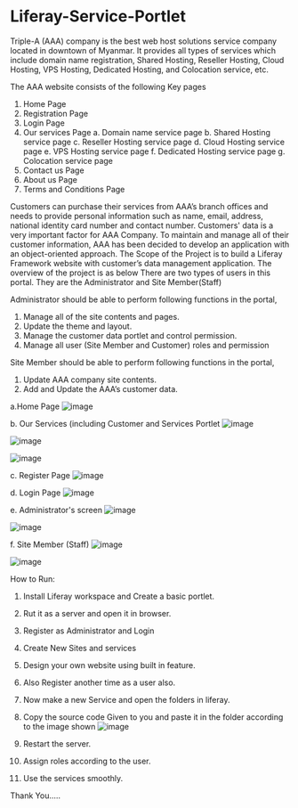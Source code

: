 # Liferay-Service-Portlet
Triple-A (AAA) company is the best web host solutions service company located in downtown of Myanmar. It provides all types of services which include domain name registration, Shared Hosting, Reseller Hosting, Cloud Hosting, VPS Hosting, Dedicated Hosting, and Colocation service, etc.

The AAA website consists of the following Key pages
1.	Home Page
2.	Registration Page
3.	Login Page
4.	Our services Page
a.	Domain name service page
b.	Shared Hosting service page
c.	Reseller Hosting service page
d.	Cloud Hosting service page
e.	VPS Hosting service page
f.	Dedicated Hosting service page
g.	Colocation service page
5.	Contact us Page
6.	About us Page
7.	Terms and Conditions Page

Customers can purchase their services from AAA’s branch offices and needs to provide personal information such as name, email, address, national identity card number and contact number. Customers' data is a very important factor for AAA Company. To maintain and manage all of their customer information, AAA has been decided to develop an application with an object-oriented approach.
The Scope of the Project is to build a Liferay Framework website with customer’s data management application.
The overview of the project is as below There are two types of users in this portal. They are the Administrator and Site Member(Staff)




Administrator should be able to perform following functions in the portal,
1.	Manage all of the site contents and pages.
2.	Update the theme and layout.
3.	Manage the customer data portlet and control permission.
4.	Manage all user (Site Member and Customer) roles and permission
 
Site Member should be able to perform following functions in the portal,
1.	Update AAA company site contents.
2.	Add and Update the AAA’s customer data.


a.Home Page
![image](https://github.com/user-attachments/assets/a8be645b-c406-4586-a822-fa36eb46dca9)

b. Our Services (including Customer and Services Portlet
![image](https://github.com/user-attachments/assets/f0fff804-fb89-4521-9131-f549716f11a0)

![image](https://github.com/user-attachments/assets/c14b32b7-77fe-4170-80b2-f8832ddc5dd8)

![image](https://github.com/user-attachments/assets/bfadfc3b-a623-4122-b27d-118f074974fe)

c. Register Page
![image](https://github.com/user-attachments/assets/44cefb78-839c-4429-9a05-d20658fb6cb6)

d. Login Page
![image](https://github.com/user-attachments/assets/60179dd1-6622-4a07-8985-a38521cfa634)

e. Administrator's screen
![image](https://github.com/user-attachments/assets/a9cb813d-c69c-447b-9fac-c4243c7637a0)

![image](https://github.com/user-attachments/assets/caba3eaa-c11d-4f7c-ab5b-79ff7600ff79)


f. Site Member (Staff)
![image](https://github.com/user-attachments/assets/bfa4940a-9089-4fda-95ce-5c6fbc54b57b)

![image](https://github.com/user-attachments/assets/69020bae-c59d-4772-b5a0-136843070cba)


How to Run:
1. Install Liferay workspace and Create a basic portlet.
2. Rut it as a server and open it in browser.
3. Register as Administrator and Login
4. Create New Sites and services
5. Design your own website using built in feature.
6. Also Register another time as a user also.
7. Now make a new Service and open the folders in liferay.
8. Copy the source code Given to you and paste it in the folder according to the image shown
![image](https://github.com/user-attachments/assets/ea5db002-d9e9-439b-8e42-3c52281bac17)

9. Restart the server.
10. Assign roles according to the user.
11. Use the services smoothly.



Thank You.....

